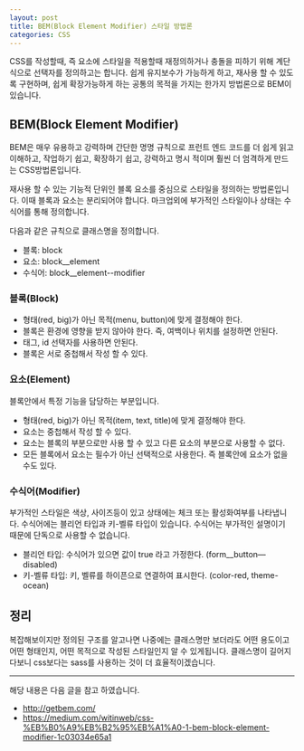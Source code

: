 ```yaml
---
layout: post
title: BEM(Block Element Modifier) 스타일 방법론
categories: CSS
---
```


CSS를 작성할때, 즉 요소에 스타일을 적용할때 재정의하거나 충돌을 피하기 위해 계단식으로 선택자를 정의하고는 합니다. 쉽게 유지보수가 가능하게 하고, 재사용 할 수 있도록 구현하며, 쉽게 확장가능하게 하는 공통의 목적을 가지는 한가지 방법론으로 BEM이 있습니다.

## BEM(Block Element Modifier)
BEM은 매우 유용하고 강력하며 간단한 명명 규칙으로 프런트 엔드 코드를 더 쉽게 읽고 이해하고, 작업하기 쉽고, 확장하기 쉽고, 강력하고 명시 적이며 훨씬 더 엄격하게 만드는 CSS방법론입니다.

재사용 할 수 있는 기능적 단위인 블록 요소를 중심으로 스타일을 정의하는 방법론입니다. 이때 블록과 요소는 분리되어야 합니다. 마크업외에 부가적인 스타일이나 상태는 수식어를 통해 정의합니다.

다음과 같은 규칙으로 클래스명을 정의합니다.

- 블록: block
- 요소: block\_\_element
- 수식어: block\_\_element--modifier

### 블록(Block)

- 형태(red, big)가 아닌 목적(menu, button)에 맞게 결정해야 한다.
- 블록은 환경에 영향을 받지 않아야 한다. 즉, 여백이나 위치를 설정하면 안된다.
- 태그, id 선택자를 사용하면 안된다.
- 블록은 서로 중첩해서 작성 할 수 있다.

### 요소(Element)

블록안에서 특정 기능을 담당하는 부분입니다.

- 형태(red, big)가 아닌 목적(item, text, title)에 맞게 결정해야 한다.
- 요소는 중첩해서 작성 할 수 있다.
- 요소는 블록의 부분으로만 사용 할 수 있고 다른 요소의 부분으로 사용할 수 없다.
- 모든 블록에서 요소는 필수가 아닌 선택적으로 사용한다. 즉 블록안에 요소가 없을 수도 있다.

### 수식어(Modifier)

부가적인 스타일은 색상, 사이즈등이 있고 상태에는 체크 또는 활성화여부를 나타냅니다. 수식어에는 블리언 타입과 키-벨류 타입이 있습니다. 수식어는 부가적인 설명이기 때문에 단독으로 사용할 수 없습니다.

- 블리언 타입: 수식어가 있으면 값이 true 라고 가정한다. (form\_\_button—disabled)
- 키-벨류 타입: 키, 벨류를 하이픈으로 연결하여 표시한다. (color-red, theme-ocean)

## 정리

복잡해보이지만 정의된 구조를 알고나면 나중에는 클래스명만 보더라도 어떤 용도이고 어떤 형태인지, 어떤 목적으로 작성된 스타일인지 알 수 있게됩니다. 클래스명이 길어지다보니 css보다는 sass를 사용하는 것이 더 효율적이겠습니다.

---

해당 내용은 다음 글을 참고 하였습니다.

- http://getbem.com/
- https://medium.com/witinweb/css-%EB%B0%A9%EB%B2%95%EB%A1%A0-1-bem-block-element-modifier-1c03034e65a1
